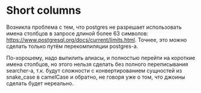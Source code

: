 # Short columns

Возникла проблема с тем, что postgres не разрешает использовать имена столбцов в запросе длиной более 63 символов: https://www.postgresql.org/docs/current/limits.html. Точнее, это можно сделать только путём перекомпиляции postgres-а.

По-хорошему, надо выпилить алиасы, и полностью перейти на короткие имена столбцов, но этого нельзя сделать без полного переписывания searcher-а, т.к. будут сложности с конвертированием сущностей из snake_case в camelCase и обратно, не говоря уже о том, что джоины сделать будет нереально.
